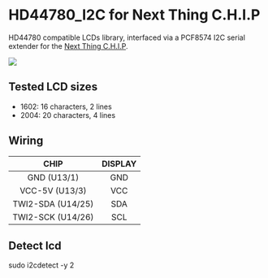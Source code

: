 # HD44780_I2C for Next Thing C.H.I.P

HD44780 compatible LCDs library, interfaced via a PCF8574 I2C serial extender for the [Next Thing C.H.I.P](https://getchip.com).

<img src="https://raw.github.com/mojocorp/CHIP_HD44780_I2C/master/1602-i2c.jpg" >

## Tested LCD sizes

* 1602: 16 characters, 2 lines
* 2004: 20 characters, 4 lines

## Wiring

| CHIP              | DISPLAY |
|:-----------------:|:-------:|
| GND (U13/1)       | GND     |
| VCC-5V (U13/3)    | VCC     |
| TWI2-SDA (U14/25) | SDA     |
| TWI2-SCK (U14/26) | SCL     |

## Detect lcd

  sudo i2cdetect -y 2
  
 
